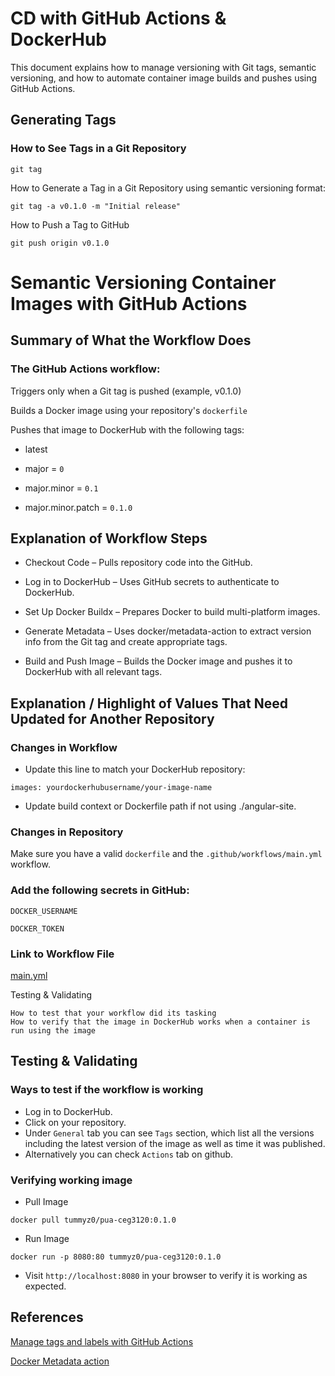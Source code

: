 # CD with GitHub Actions & DockerHub

This document explains how to manage versioning with Git tags, semantic versioning, and how to automate container image builds and pushes using GitHub Actions.

## Generating Tags

### How to See Tags in a Git Repository

```
git tag
```

How to Generate a Tag in a Git Repository using semantic versioning format:

```
git tag -a v0.1.0 -m "Initial release"
```

How to Push a Tag to GitHub

```
git push origin v0.1.0
```

# Semantic Versioning Container Images with GitHub Actions
## Summary of What the Workflow Does
### The GitHub Actions workflow:

Triggers only when a Git tag is pushed (example, v0.1.0)

Builds a Docker image using your repository's `dockerfile`

Pushes that image to DockerHub with the following tags:

- latest

- major = `0`

- major.minor = `0.1`

- major.minor.patch = `0.1.0`


## Explanation of Workflow Steps

- Checkout Code – Pulls repository code into the GitHub.

- Log in to DockerHub – Uses GitHub secrets to authenticate to DockerHub.

- Set Up Docker Buildx – Prepares Docker to build multi-platform images.

- Generate Metadata – Uses docker/metadata-action to extract version info from the Git tag and create appropriate tags.

- Build and Push Image – Builds the Docker image and pushes it to DockerHub with all relevant tags.

## Explanation / Highlight of Values That Need Updated for Another Repository

### Changes in Workflow

- Update this line to match your DockerHub repository:

```
images: yourdockerhubusername/your-image-name
```

- Update build context or Dockerfile path if not using ./angular-site.

### Changes in Repository

Make sure you have a valid `dockerfile` and the `.github/workflows/main.yml` workflow.

### Add the following secrets in GitHub:
```
DOCKER_USERNAME
```
```
DOCKER_TOKEN 
```

### Link to Workflow File
[main.yml](https://github.com/WSU-kduncan/ceg3120-cicd-T0mmyt0m/blob/main/.github/workflows/main.yml)

Testing & Validating

    How to test that your workflow did its tasking
    How to verify that the image in DockerHub works when a container is run using the image
## Testing & Validating

### Ways to test if the workflow is working

- Log in to DockerHub.
- Click on your repository.
- Under `General` tab you can see `Tags` section, which list all the versions including the latest version of the image as well as time it was published.
- Alternatively you can check `Actions` tab on github.

### Verifying working image

- Pull Image
```
docker pull tummyz0/pua-ceg3120:0.1.0
```

- Run Image 
```
docker run -p 8080:80 tummyz0/pua-ceg3120:0.1.0
```

- Visit `http://localhost:8080` in your browser to verify it is working as expected.

## References

[Manage tags and labels with GitHub Actions](https://docs.docker.com/build/ci/github-actions/manage-tags-labels/)

[Docker Metadata action](https://github.com/marketplace/actions/docker-metadata-action)
